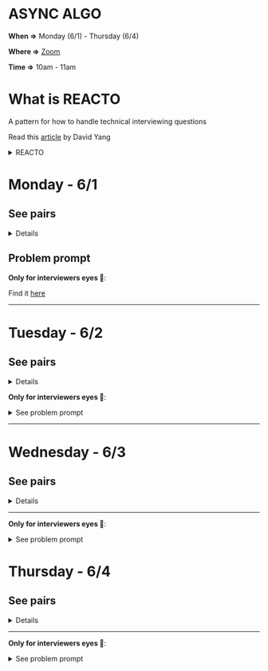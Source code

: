 # ASYNC ALGO

__When =>__  Monday (6/1) - Thursday (6/4)

__Where =>__ [Zoom](https://fullstackacademy.zoom.us/j/2498953657?pwd=cIQNbwk97P4)

__Time =>__ 10am - 11am


# What is REACTO

A pattern for how to handle technical interviewing questions

Read this [article](https://www.fullstackacademy.com/blog/how-to-ace-a-technical-interview-reacto) by David Yang

<details><summary>REACTO</summary>

## R epeat
## E xamples
## A approaches
## C ode
## T est
## O ptimization and Complexity (Big-O)

</details>

# Monday - 6/1

## See pairs
<details>

  Interviewer | Interviewee
  --- | ---
  __Cesar Done__ | Aleksei Pavlov
  __Shmuel Moskowicz__ | Barish Poole
  __Jianna Park__ | Juan Mendoza
  __daniel Sprague__ | Uladzislau "Vlad" Chyrchanka
  __Courtney Edwards__ | Tim Kotowski
  __Jordan Raleigh__ | Vasyl Semak

</details>

## Problem prompt

__Only for interviewers eyes 👀__:

Find it [here](https://github.com/filafb/async-algo/blob/master/01.monday_6-1/problem_prompt.md)


<hr>

# Tuesday - 6/2

## See pairs
<details>
</details>

__Only for interviewers eyes 👀__:
<details><summary>See problem prompt</sumary>
</details>
<hr>

# Wednesday - 6/3

## See pairs
<details>
</details>
<hr>

__Only for interviewers eyes 👀__:
<details><summary>See problem prompt</sumary>
</details>

# Thursday - 6/4

## See pairs
<details>
</details>
<hr>

__Only for interviewers eyes 👀__:
<details><summary>See problem prompt</sumary>
</details>

